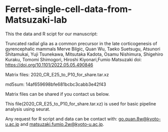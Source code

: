 # Ferret-single-cell-data-from-Matsuzaki-lab

This the data and R scipt for our manuscript: 

Truncated radial glia as a common precursor in the late corticogenesis of gyrencephalic mammals
Merve Bilgic, Quan Wu, Taeko Suetsugu, Atsunori Shitamukai, Yuji Tsunekawa, Mitsutaka Kadota, Osamu Nishimura, Shigehiro Kuraku, Tomomi Shimogori, Hiroshi Kiyonari,Fumio Matsuzaki
doi: https://doi.org/10.1101/2022.05.05.490846 


Matrix files: 2020_CR_E25_to_P10_for_share.tar.xz

md5sum: 14af659698bfe681bcbc3cabb3e42f43

Matrix files can be shared if you contact us below. 

This file(2020_CR_E25_to_P10_for_share.tar.xz) is used for basic pipeline analysis using seurat.

Any request for R script and data can be contact with: go.quan.8w@kyoto-u.ac.jp and matsuzaki.fumio.2w@kyoto-u.ac.jp.
 

